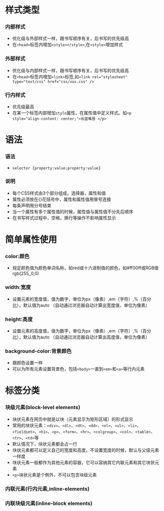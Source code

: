 # 样式类型

### 内部样式

* 优化级与外部样式一样，跟书写顺序有关，后书写的优先级高
* 在`<head>`标签内增加`<style></style>`,在`<style>`增加样式

### 外部样式

* 优化级与内部样式一样，跟书写顺序有关，后书写的优先级高
* 在`<head>`标签内增加`<link>`标签,如`<link rel="stylesheet" type="text/css" href="css/xxx.css" />`

### 行内样式

* 优先级最高
* 在某一个标签内部增加`style`属性，在属性值中定义样式。如`<p style="align-content: center;">右蓝嘴唇 </p>`


# 语法

### 语法

- `selector {property:value;property:value}`

### 说明

- 每个CSS样式由3个部分组成，选择器，属性和值
- 属性必须放在{}花括号中，属性和属性值用冒号连接
- 每条声明用分号结束
- 当一个属性有多个属性值的时候，属性值与属性值不分先后顺序
- 在书写样式过程中，空格，换行等操作不影响属性显示


# 简单属性使用

### color:颜色

+ 规定颜色值为颜色单词名称，如red或十六进制值的颜色，如#ff00ff或RGB值rgb(255,,0,0)

### width:宽度

+ 设置元素的宽度值，值为数字，单位为px（像素）,em（字符）,%（百分比），默认值为auto （自动通过浏览器自动计算出宽度值，单位为像素）

### height:高度

+ 设置元素的高度值，值为数字，单位为px（像素）,em（字符）,%（百分比），默认值为auto （自动通过浏览器自动计算出高度值，单位为像素）

### background-color:背景颜色

+ 跟颜色设置一样
+ 可以为所有元素设置背景色，包括`<body>`一直到`<em>`和`<a>`等行内元素


# 标签分类

### 块级元素(block-level elements)

* 块状元素在网页中就是以块（元素显示为矩形区域）的形式显示
* 常用的块状元素：`<div>`、`<dl>`、`<dt>`、`<dd>`、`<ol>`、`<ul>`、`<li>`、`<fieldset>`、`<h1>`、`<p>`、`<form>`、`<hr>`、`<colgroup>`、`<col>`、`<table>`、`<tr>`、`<td>`等
* 默认情况下，块状元素都会占一行
* 块状元素都可以定义自己的宽度和高度，不设置宽度的时候，默认与父级元素一样度
* 块状元素一般都作为其他元素的容器，它可以容纳其它内联元素和其它块状元素
* `<p>`块状元素是个例外，不可以包含块级元素




### 内联元素(行内元素,inline-elements)




### 内联块级元素(inline-block elements)
